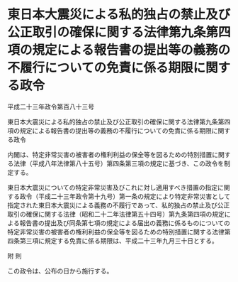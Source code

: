 # 東日本大震災による私的独占の禁止及び公正取引の確保に関する法律第九条第四項の規定による報告書の提出等の義務の不履行についての免責に係る期限に関する政令

平成二十三年政令第百八十三号

東日本大震災による私的独占の禁止及び公正取引の確保に関する法律第九条第四項の規定による報告書の提出等の義務の不履行についての免責に係る期限に関する政令

内閣は、特定非常災害の被害者の権利利益の保全等を図るための特別措置に関する法律（平成八年法律第八十五号）第四条第三項の規定に基づき、この政令を制定する。

東日本大震災についての特定非常災害及びこれに対し適用すべき措置の指定に関する政令（平成二十三年政令第十九号）第一条の規定により特定非常災害として指定された東日本大震災による義務の不履行であって、私的独占の禁止及び公正取引の確保に関する法律（昭和二十二年法律第五十四号）第九条第四項の規定による報告書の提出及び同条第七項の規定による届出の義務に係るものについての特定非常災害の被害者の権利利益の保全等を図るための特別措置に関する法律第四条第三項に規定する免責に係る期限は、平成二十三年九月三十日とする。

附 則

この政令は、公布の日から施行する。
